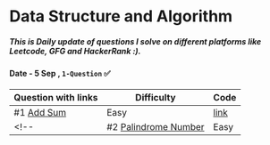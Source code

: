 # Data Structure and Algorithm
##### This is Daily update of questions I solve on different platforms like Leetcode, GFG and HackerRank :).  

#### Date - 5 Sep , ` 1-Question ` ✅
|           Question with links                                                     |  Difficulty    | Code         
|-----------------------------------------------------------------------------------|----------------|----------------------
|          #1 [Add Sum](https://leetcode.com/problems/two-sum/)                     |   Easy         | [link](https://github.com/akhilsharmaa/Data-Structure-Algo-Q-A/blob/master/LeetCode/Two%20Sum%20/two_sum.cpp)     
<!-- |          #2 [Palindrome Number](https://leetcode.com/problems/palindrome-number/) |  Easy         | [Solution](https://github.com/akhilsharmaa/Data-Structure-Algo-Q-A/blob/master/LeetCode/Palindrom%20Num/palindrom.cpp)    -->





